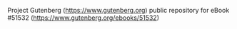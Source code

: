 Project Gutenberg (https://www.gutenberg.org) public repository for
eBook #51532 (https://www.gutenberg.org/ebooks/51532)
